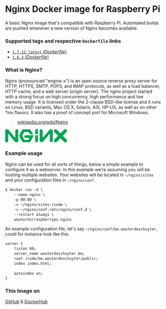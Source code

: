 # Nginx Docker image for Raspberry Pi

A basic Nginx image that's compatible with Raspberry Pi. Automated builds are pushed whenever a new version of Nginx becomes available.

### Supported tags and respective `Dockerfile` links

-	[`1.7.12`, `latest` (*Dockerfile*)](https://github.com/wouterds/raspberrypi-nginx/tree/1.7.12/Dockerfile)
-	[`1.6.3` (*Dockerfile*)](https://github.com/wouterds/raspberrypi-nginx/tree/1.6.3/Dockerfile)

### What is Nginx?

Nginx (pronounced "engine-x") is an open source reverse proxy server for HTTP, HTTPS, SMTP, POP3, and IMAP protocols, as well as a load balancer, HTTP cache, and a web server (origin server). The nginx project started with a strong focus on high concurrency, high performance and low memory usage. It is licensed under the 2-clause BSD-like license and it runs on Linux, BSD variants, Mac OS X, Solaris, AIX, HP-UX, as well as on other \*nix flavors. It also has a proof of concept port for Microsoft Windows.

> [wikipedia.org/wiki/Nginx](https://en.wikipedia.org/wiki/Nginx)

![logo](https://raw.githubusercontent.com/docker-library/docs/01c12653951b2fe592c1f93a13b4e289ada0e3a1/nginx/logo.png)

### Example usage

Nginx can be used for all sorts of things, below a simple example to configure it as a webserver. In this example we're assuming you will be hosting multiple websites. Your websites will be located in `~/nginx/sites` and your configuration files in `~/nginx/conf`.

```console
$ docker run -d \
    --name nginx \
    -p 80:80 \
    -v ~/nginx/sites:/code \
    -v ~/nginx/conf:/etc/nginx/conf.d \
    --restart always \
    wouterds/raspberrypi-nginx
```

An example configuration file, let's say `~/nginx/conf/be.wouterdeschuyter`, could for instance look like this.

```apacheconf
server {
    listen 80;
    server_name wouterdeschuyter.be;
    root /code/be.wouterdeschuyter/public;
    index index.html;

    autoindex on;
}
```

### This Image on

[GitHub](https://github.com/wouterds/raspberrypi-nginx) & [DockerHub](https://hub.docker.com/r/wouterds/raspberrypi-nginx)
